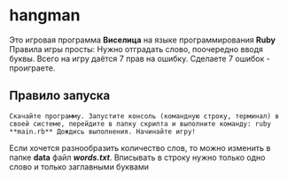 # hangman

Это игровая программа **Виселица** на языке программирования **Ruby**
Правила игры просты:
Нужно отградать слово, поочередно вводя буквы. Всего на игру даётся 7 прав на ошибку. Сделаете 7 ошибок - проиграете.

## Правило запуска
```Скачайте программу. Запустите консоль (командную строку, терминал) в своей системе, перейдите в папку скрипта и выполните команду: ruby **main.rb** Дождись выполнения. Начинайте игру!```

Если хочется разнообразить количество слов, то можно изменить в папке **data** файл ***words.txt***. Вписывать в строку нужно только одно слово и только заглавными буквами
